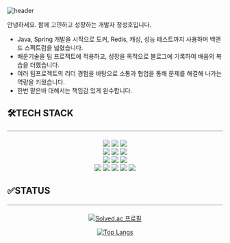 ![header](https://capsule-render.vercel.app/api?type=wave&color=auto&height=300&section=header&text=%20😁%20Wellcome%20to%20JSH%20GitHub&fontSize=60)



안녕하세요. 함께 고민하고 성장하는 개발자 정성호입니다.
- Java, Spring 개발을 시작으로 도커, Redis, 캐싱, 성능 테스트까지 사용하며 백엔드 스펙트럼을 넓혔습니다.
- 배운기술을 팀 프로젝트에 적용하고, 성장을 목적으로 블로그에 기록하여 배움의 복습을 더했습니다.
- 여러 팀프로젝트의 리더 경험을 바탕으로 소통과 협업을 통해 문제를 해결해 나가는 역량을 키웠습니다.
- 한번 맡은바 대해서는 책임감 있게 완수합니다.

## 🛠️TECH STACK
<div style="border-top: 2px solid #bbb; margin: 20px 0;"></div>
<p align="center">
  <img src="https://img.shields.io/badge/Java-%23ED8B00.svg?style=for-the-badge&logo=openjdk&logoColor=white" />
  <img src="https://img.shields.io/badge/Spring-6DB33F?style=for-the-badge&logo=spring&logoColor=white" />
  <img src="https://img.shields.io/badge/MySQL-4479A1?style=for-the-badge&logo=mysql&logoColor=white" />
  <br>
  <img src="https://img.shields.io/badge/Docker-2496ED?style=for-the-badge&logo=docker&logoColor=white" />
  <img src="https://img.shields.io/badge/AWS-232F3E?style=for-the-badge&logo=amazonaws&logoColor=white" />
  <img src="https://img.shields.io/badge/GitHub_Actions-2088FF?style=for-the-badge&logo=github-actions&logoColor=white" />
  <br>
  <img src="https://img.shields.io/badge/JPA-007396?style=for-the-badge&logo=java&logoColor=white" />
  <img src="https://img.shields.io/badge/Redis-DC382D?style=for-the-badge&logo=redis&logoColor=white" />
  <img src="https://img.shields.io/badge/Memcached-0769AD?style=for-the-badge&logo=memcached&logoColor=white" />
  <br>
  <img src="https://img.shields.io/badge/Git-F05032?style=for-the-badge&logo=git&logoColor=white" />
  <img src="https://img.shields.io/badge/GitHub-181717?style=for-the-badge&logo=github&logoColor=white" />
  <img src="https://img.shields.io/badge/Slack-4A154B?style=for-the-badge&logo=slack&logoColor=white" />
  <img src="https://img.shields.io/badge/IntelliJ-000000?style=for-the-badge&logo=intellij-idea&logoColor=white" />
  <img src="https://img.shields.io/badge/Notion-000000?style=for-the-badge&logo=notion&logoColor=white" />
  <br>
</p>

## ✅STATUS
<div style="border-top: 2px solid #bbb; margin: 20px 0;"></div>
<p align="center">
  <a href="https://solved.ac/profile/jshstar">
    <img src="http://mazassumnida.wtf/api/v2/generate_badge?boj=jshstar" alt="Solved.ac 프로필" />
  </a>
</p>

<p align="center">
  <a href="https://github.com/anuraghazra/github-readme-stats">
    <img src="https://github-readme-stats.vercel.app/api/top-langs/?username=jshstar&exclude_repo=project-todo" alt="Top Langs" />
  </a>
</p>

